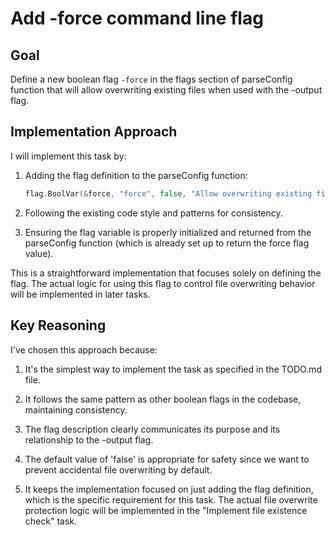 # Add -force command line flag

## Goal
Define a new boolean flag `-force` in the flags section of parseConfig function that will allow overwriting existing files when used with the -output flag.

## Implementation Approach
I will implement this task by:

1. Adding the flag definition to the parseConfig function:
   ```go
   flag.BoolVar(&force, "force", false, "Allow overwriting existing files when using -output flag")
   ```

2. Following the existing code style and patterns for consistency.

3. Ensuring the flag variable is properly initialized and returned from the parseConfig function (which is already set up to return the force flag value).

This is a straightforward implementation that focuses solely on defining the flag. The actual logic for using this flag to control file overwriting behavior will be implemented in later tasks.

## Key Reasoning
I've chosen this approach because:

1. It's the simplest way to implement the task as specified in the TODO.md file.

2. It follows the same pattern as other boolean flags in the codebase, maintaining consistency.

3. The flag description clearly communicates its purpose and its relationship to the -output flag.

4. The default value of 'false' is appropriate for safety since we want to prevent accidental file overwriting by default.

5. It keeps the implementation focused on just adding the flag definition, which is the specific requirement for this task. The actual file overwrite protection logic will be implemented in the "Implement file existence check" task.